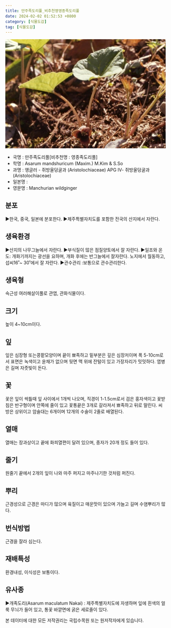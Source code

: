 ```yaml
---
title: 만주족도리풀_비추천명영종족도리풀
date: 2024-02-02 01:52:53 +0800
category: [식물도감]
tag: [식물도감]
---
```




![만주족도리풀[비추천명 : 영종족도리풀]](/assets/img/fileUpload/plants/basic/Aristolochiaceae/Asarum/8295/1_th2.JPG)
- 국명 : 만주족도리풀[비추천명 : 영종족도리풀]
- 학명 : Asarum mandshuricum (Maxim.) M.Kim & S.So
- 과명 : 앵글러 - 쥐방울덩굴과 (Aristolochiaceae) APG Ⅳ- 쥐방울덩굴과 (Aristolochiaceae)
- 일본명 : 
- 영문명 : Manchurian wildginger


## 분포
▶한국, 중국, 일본에 분포한다.
▶제주특별자치도를 포함한 전국의 산지에서 자란다.
## 생육환경
▶산지의 나무그늘에서 자란다. 
▶부식질이 많은 점질양토에서 잘 자란다.
▶일조와 온도: 개화기까지는 광선을 요하며, 개화 후에는 반그늘에서 잘자란다. 노지에서 월동하고, 섭씨16˚~ 30˚에서 잘 자란다. 
▶관수관리 :보통으로 관수관리한다. 
## 생육형
숙근성 여러해살이풀로 관엽, 관화식물이다.
## 크기
높이 4~10cm이다.
## 잎
잎은 심장형 또는콩팥모양이며 끝이 뾰족하고 밑부분은 깊은 심장저이며 폭 5-10cm로서 표면은 녹색이고 윤채가 없으며 뒷면 맥 위에 잔털이 있고 가장자리가 밋밋하다. 엽병은 길며 자줏빛이 돈다.
## 꽃
꽃은 잎이 싹틀때 잎 사이에서 1개씩 나오며, 직경이 1-1.5cm로서 검은 홍자색이고 꽃받침은 반구형이며 안쪽에 줄이 있고 꽃통끝은 3개로 갈라져서 뾰족하고 뒤로 말린다. 씨방은 상위이고 암술대는 6개이며 12개의 수술이 2줄로 배열된다.
## 열매
열매는 장과상이고 끝에 화피열편이 달려 있으며, 종자가 20개 정도 들어 있다.
## 줄기
원줄기 끝에서 2개의 잎이 나와 마주 퍼지고 마주나기한 것처럼 퍼진다.
## 뿌리
근경성으로 근경은 마디가 많으며 육질이고 매운맛이 있으며 가늘고 길며 수염뿌리가 많다.
## 번식방법
근경을 잘라 심는다.
## 재배특성
환경내성, 이식성은 보통이다.
## 유사종
▶개족도리(Asarum maculatum Nakai)
  : 제주특별자치도에 자생하며 잎에 흰색의 얼룩 무늬가 들어 있고, 통꽃 바깥면에 굵은 세로줄이 있다.






본 데이터에 대한 모든 저작권리는 국립수목원 또는 원저작자에게 있습니다.

